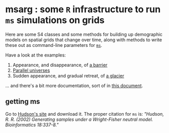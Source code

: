 **msarg** : some `R` infrastructure to run `ms` simulations on grids
====================================================================

Here are some S4 classes and some methods for building up demographic models on spatial grids
that change over time,
along with methods to write these out as command-line parameters for [`ms`](http://home.uchicago.edu/rhudson1/source/mksamples.html).

Have a look at the examples:

1. Appearance, and disappearance, of [a barrier](http://petrelharp.github.io/msarg/barrier-howto.html)
2. [Parallel universes](parallel-universes-howto.html)
3. Sudden appearance, and gradual retreat, of [a glacier](http://petrelharp.github.io/msarg/glaciation-howto.html)

... and there's a bit more documentation, sort of in [this document](http://petrelharp.github.io/msarg/using-msarg.html).

getting ms
----------

Go to [Hudson's site](http://home.uchicago.edu/rhudson1/source/mksamples.html) and download it.  The proper citation for `ms` is: *"Hudson, R. R. (2002) Generating samples under a Wright-Fisher neutral model. Bioinformatics 18:337-8."*
